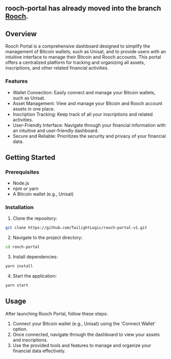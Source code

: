 ## rooch-portal has already moved into the branch [Rooch](https://github.com/rooch-network/rooch/tree/619cb6361027230938120dfbefce55ce94343ae6/infra/rooch-portal).

## Overview

Rooch Portal is a comprehensive dashboard designed to simplify the management of Bitcoin wallets, such as Unisat, and to provide users with an intuitive interface to manage their Bitcoin and Rooch accounts. This portal offers a centralized platform for tracking and organizing all assets, inscriptions, and other related financial activities.

### Features

- Wallet Connection: Easily connect and manage your Bitcoin wallets, such as Unisat.
- Asset Management: View and manage your Bitcoin and Rooch account assets in one place.
- Inscription Tracking: Keep track of all your inscriptions and related activities.
- User-Friendly Interface: Navigate through your financial information with an intuitive and user-friendly dashboard.
- Secure and Reliable: Prioritizes the security and privacy of your financial data.

## Getting Started

### Prerequisites

- Node.js
- npm or yarn
- A Bitcoin wallet (e.g., Unisat)

### Installation

1. Clone the repository:

```bash
git clone https://github.com/TwilightLogic/rooch-portal-v1.git
```

2. Navigate to the project directory:

```bash
cd rooch-portal
```

3. Install dependencies:

```bash
yarn install
```

4. Start the application:

```bash
yarn start
```

## Usage

After launching Rooch Portal, follow these steps:

1. Connect your Bitcoin wallet (e.g., Unisat) using the 'Connect Wallet' option.
2. Once connected, navigate through the dashboard to view your assets and inscriptions.
3. Use the provided tools and features to manage and organize your financial data effectively.
